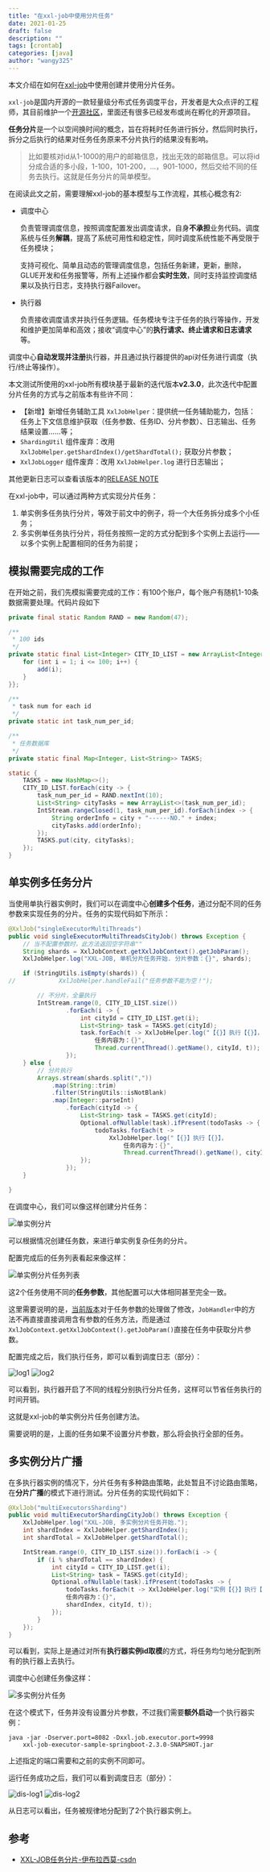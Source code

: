 ```yaml
---
title: "在xxl-job中使用分片任务"
date: 2021-01-25
draft: false
description: ""
tags: [crontab]
categories: [java]
author: "wangy325"
---
```



本文介绍在如何在[xxl-job](https://www.xuxueli.com/xxl-job/#%E3%80%8A%E5%88%86%E5%B8%83%E5%BC%8F%E4%BB%BB%E5%8A%A1%E8%B0%83%E5%BA%A6%E5%B9%B3%E5%8F%B0XXL-JOB%E3%80%8B)中使用创建并使用分片任务。


`xxl-job`是国内开源的一款轻量级分布式任务调度平台，开发者是大众点评的工程师，其目前维护一个[开源社区](https://www.xuxueli.com/)，里面还有很多已经发布或尚在孵化的开源项目。

<!--more-->

**任务分片**是一个以空间换时间的概念，旨在将耗时任务进行拆分，然后同时执行，拆分之后执行的结果对任务任务原来不分片执行的结果没有影响。

> 比如要核对id从1-1000的用户的邮箱信息，找出无效的邮箱信息。可以将id分成合适的多小段，1-100，101-200，...，901-1000，然后交给不同的任务去执行。这就是任务分片的简单模型。

在阅读此文之前，需要理解xxl-job的基本模型与工作流程，其核心概念有2:

- 调度中心

    负责管理调度信息，按照调度配置发出调度请求，自身**不承担**业务代码。调度系统与任务**解耦**，提高了系统可用性和稳定性，同时调度系统性能不再受限于任务模块；

    支持可视化、简单且动态的管理调度信息，包括任务新建，更新，删除，GLUE开发和任务报警等，所有上述操作都会**实时生效**，同时支持监控调度结果以及执行日志，支持执行器Failover。
- 执行器

    负责接收调度请求并执行任务逻辑。任务模块专注于任务的执行等操作，开发和维护更加简单和高效；接收“调度中心”的**执行请求、终止请求和日志请求**等。

调度中心**自动发现并注册**执行器，并且通过执行器提供的api对任务进行调度（执行/终止等操作）。


本文测试所使用的xxl-job所有模块基于最新的迭代版本<span id="v">**v2.3.0**</span>，此次迭代中配置分片任务的方式与之前版本有些许不同：

>
- 【新增】新增任务辅助工具 `XxlJobHelper`：提供统一任务辅助能力，包括：任务上下文信息维护获取（任务参数、任务ID、分片参数）、日志输出、任务结果设置……等；
- `ShardingUtil` 组件废弃：改用 `XxlJobHelper.getShardIndex()/getShardTotal();` 获取分片参数；
- `XxlJobLogger` 组件废弃：改用 `XxlJobHelper.log` 进行日志输出；

其他更新日志可以查看该版本的[RELEASE NOTE](https://www.xuxueli.com/xxl-job/#7.31%20%E7%89%88%E6%9C%AC%20v2.3.0%20Release%20Notes[%E8%BF%AD%E4%BB%A3%E4%B8%AD])

在xxl-job中，可以通过两种方式实现分片任务：

1. 单实例多任务执行分片，等效于前文中的例子，将一个大任务拆分成多个小任务；
2. 多实例单任务执行分片，将任务按照一定的方式分配到多个实例上去运行——以多个实例上配置相同的任务为前提；

## 模拟需要完成的工作

在开始之前，我们先模拟需要完成的工作：有100个账户，每个账户有随机1-10条数据需要处理。代码片段如下

```java
private final static Random RAND = new Random(47);

/**
 * 100 ids
 */
private static final List<Integer> CITY_ID_LIST = new ArrayList<Integer>() {{
    for (int i = 1; i <= 100; i++) {
        add(i);
    }
}};

/**
 * task num for each id
 */
private static int task_num_per_id;

/**
 * 任务数据库
 */
private static final Map<Integer, List<String>> TASKS;

static {
    TASKS = new HashMap<>();
    CITY_ID_LIST.forEach(city -> {
        task_num_per_id = RAND.nextInt(10);
        List<String> cityTasks = new ArrayList<>(task_num_per_id);
        IntStream.rangeClosed(1, task_num_per_id).forEach(index -> {
            String orderInfo = city + "------NO." + index;
            cityTasks.add(orderInfo);
        });
        TASKS.put(city, cityTasks);
    });
}
```

## 单实例多任务分片

当使用单执行器实例时，我们可以在调度中心**创建多个任务**，通过分配不同的任务参数来实现任务的分片。任务的实现代码如下所示：

```Java
@XxlJob("singleExecutorMultiThreads")
public void singleExecutorMultiThreadsCityJob() throws Exception {
    // 当不配置参数时，此方法返回空字符串""
    String shards = XxlJobContext.getXxlJobContext().getJobParam();
    XxlJobHelper.log("XXL-JOB, 单机分片任务开始. 分片参数：{}", shards);

    if (StringUtils.isEmpty(shards)) {
//            XxlJobHelper.handleFail("任务参数不能为空！");

        // 不分片，全量执行
        IntStream.range(0, CITY_ID_LIST.size())
                .forEach(i -> {
                    int cityId = CITY_ID_LIST.get(i);
                    List<String> task = TASKS.get(cityId);
                    task.forEach(t -> XxlJobHelper.log("【{}】执行【{}】，
                        任务内容为：{}",
                        Thread.currentThread().getName(), cityId, t));
                });
    } else {
        // 分片执行
        Arrays.stream(shards.split(","))
            .map(String::trim)
            .filter(StringUtils::isNotBlank)
            .map(Integer::parseInt)
                .forEach(cityId -> {
                    List<String> task = TASKS.get(cityId);
                    Optional.ofNullable(task).ifPresent(todoTasks -> {
                        todoTasks.forEach(t ->
                            XxlJobHelper.log("【{}】执行【{}】，
                                任务内容为：{}",
                                Thread.currentThread().getName(), cityId, t));
                    });
                });
    }

}
```

在调度中心，我们可以像这样创建分片任务：

![单实例分片](/img/xxl-job-standalone-sharding.jpg)

可以根据情况创建任务数，来进行单实例复杂任务的分片。

配置完成后的任务列表看起来像这样：

![单实例分片任务列表](/img/xxl-job-standalone-sharding-list.jpg)

这2个任务使用不同的**任务参数**，其他配置可以大体相同甚至完全一致。

这里需要说明的是，[当前版本](#v)对于任务参数的处理做了修改，`JobHandler`中的方法不再直接直接调用含有参数的任务方法，而是通过`XxlJobContext.getXxlJobContext().getJobParam()`直接在任务中获取分片参数。

配置完成之后，我们执行任务，即可以看到调度日志（部分）：

![log1](/img/xxl-job-standalone-sharding-log1.jpg)
![log2](/img/xxl-job-standalone-sharding-log2.jpg)

可以看到，执行器开启了不同的线程分别执行分片任务，这样可以节省任务执行的时间开销。

这就是xxl-job的单实例分片任务创建方法。

需要说明的是，上面的任务如果不设置分片参数，那么将会执行全部的任务。

## 多实例分片广播

在多执行器实例的情况下，分片任务有多种路由策略，此处暂且不讨论路由策略，在**分片广播**的模式下进行测试。分片任务的实现代码如下：

```java
@XxlJob("multiExecutorsSharding")
public void multiExecutorShardingCityJob() throws Exception {
    XxlJobHelper.log("XXL-JOB, 多实例分片任务开始.");
    int shardIndex = XxlJobHelper.getShardIndex();
    int shardTotal = XxlJobHelper.getShardTotal();

    IntStream.range(0, CITY_ID_LIST.size()).forEach(i -> {
        if (i % shardTotal == shardIndex) {
            int cityId = CITY_ID_LIST.get(i);
            List<String> task = TASKS.get(cityId);
            Optional.ofNullable(task).ifPresent(todoTasks -> {
                todoTasks.forEach(t -> XxlJobHelper.log("实例【{}】执行【{}】，
                任务内容为：{}",
                shardIndex, cityId, t));
            });
        }
    });
}
```

可以看到，实际上是通过对所有**执行器实例id取模**的方式，将任务均匀地分配到所有的执行器上去执行。

调度中心创建任务像这样：

![多实例分片任务](/img/xxl-job-dis-sharding.jpg)

在这个模式下，任务并没有设置分片参数，不过我们需要**额外启动**一个执行器实例：

```
java -jar -Dserver.port=8082 -Dxxl.job.executor.port=9998
    xxl-job-executor-sample-springboot-2.3.0-SNAPSHOT.jar
```
上述指定的端口需要和之前的实例不同即可。

运行任务成功之后，我们可以看到调度日志（部分）：

![dis-log1](/img/xxl-job-dis-sharding-log1.jpg)
![dis-log2](/img/xxl-job-dis-sharding-log2.jpg)

从日志可以看出，任务被规律地分配到了2个执行器实例上。

## 参考

- [XXL-JOB任务分片-伊布拉西莫-csdn](https://blog.csdn.net/it_freshman/article/details/105421781)
